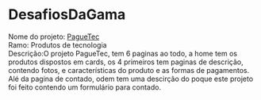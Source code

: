 # DesafiosDaGama
Nome do projeto: <a href="https://jeovanedossantossantos.github.io/PagueTec/"> PagueTec</a><br/>
Ramo: Produtos de tecnologia<br/>
Descrição:O projeto PagueTec, tem 6 paginas ao todo, a home tem os produtos dispostos em cards,
            os 4 primeiros tem paginas de descrição, contendo fotos, e características do produto
            e as formas de pagamentos.
             Alé da pagina de contado, odem tem uma descirção do poque este projeto foi feito contendo
            um formulário para contado.

